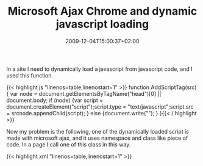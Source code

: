 ﻿---
title: "Microsoft Ajax Chrome and dynamic javascript loading"
description: ""
date: 2009-12-04T15:00:37+02:00
draft: false
tags: [General]
categories: [General]
---
In a site I need to dynamically load a javascript from javascript code, and I used this function.

{{< highlight js "linenos=table,linenostart=1" >}}
function AddScriptTag(src) {
var node = document.getElementsByTagName("head")[0] || document.body;
if (node) {var script = document.createElement("script");script.type = "text/javascript";script.src = srcnode.appendChild(script);
} else {document.write("<script src='" + src + "' type='text/javascript'></script>");
}
}{{< / highlight >}}

<!-- Code inserted with Steve Dunn's Windows Live Writer Code Formatter Plugin.  http://dunnhq.com -->

Now my problem is the following, one of the dynamically loaded script is made with microsoft ajax, and it uses namespace and class like piece of code. In a page I call one of this class in this way.

{{< highlight xml "linenos=table,linenostart=1" >}}
<script type="text/javascript">

        var multiSelector = new NSxxxx.MultiSelector('nselected', <%= MultiSelectionStatus %>);{{< / highlight >}}

<!-- Code inserted with Steve Dunn's Windows Live Writer Code Formatter Plugin.  http://dunnhq.com -->

Ok, this is quite old code that is still in production, I really do not like using javascript this way, but at the time this code was written, this was the solution of choiche. The problem is that everything works fine, except in Chrome, where I have an error of type *NSRilevazioni is undefined*.

This is due to the fact that when this piece of script gets loaded, the NSRilevazioni script is loaded with the above function, but it still not executed, so the namespace is not registered. Too bad.

A quick and really dirty solution is the following one.

{{< highlight CSharp "linenos=table,linenostart=1" >}}
<script type="text/javascript">

    function InitializeNSxxxx() {
        if (typeof(NSxxxx) == 'undefined') {
            setTimeout(InitializeNSxxxx, 100);
            return;
        }{{< / highlight >}}

<!-- Code inserted with Steve Dunn's Windows Live Writer Code Formatter Plugin.  http://dunnhq.com -->

This is REALLY DIRTY :), I simply check if the NSRilevazioni namespace is still undefined, and if it is still unregistered I simply fire again the same function to be executed after 100 milliseconds.

Dirty but it works until I have time to pay this technical debt and translate everything to jQuery.

alk.
